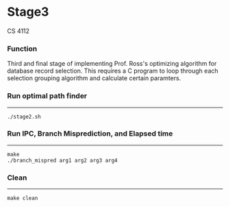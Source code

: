 # Stage3
CS 4112

### Function
Third and final stage of implementing Prof. Ross's optimizing algorithm for database record selection. This requires a C program to loop through each selection grouping algorithm and calculate certain paramters.


### Run optimal path finder
-----
  `./stage2.sh`

### Run IPC, Branch Misprediction, and Elapsed time 
-----
  `make`\
  `./branch_mispred arg1 arg2 arg3 arg4`

### Clean
-----
  `make clean`
